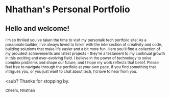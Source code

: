 # Nhathan's Personal Portfolio 
## Hello and welcome!

<sub> I'm so thrilled you've taken the time to visit my personalk tech portfolio site! As a passionate builder, I've always loved to tinker with the intersection of creativity and code, building solutions that make life easier and a bit more fun. Here you'll find a collection of my proudest achievements and latest projects - they're a testament to my continual growth in this exciting and ever-evolving field. I believe in the power of technology to solve complex problems and shape our future, and I hope my work reflects that belief. Please feel free to navigate through the portfolio at your own pace. If you find something that intrigues you, or you just want to chat about tech, I'd love to hear from you. </sub>

<sub? Thanks for stopping by. </sub>

<sub> Cheers,
Nhathan </sub>

